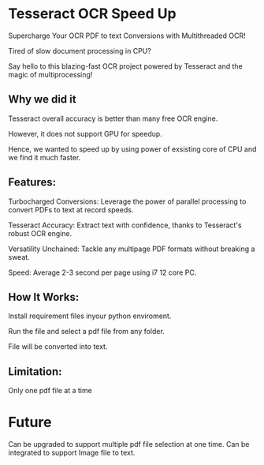 # Tesseract OCR Speed Up  
Supercharge Your OCR PDF to text Conversions with Multithreaded OCR!

Tired of slow document processing in CPU? 

Say hello to this blazing-fast OCR project powered by Tesseract and the magic of multiprocessing!

## Why we did it
Tesseract overall accuracy is better than many free OCR engine. 

However, it does not support GPU for speedup. 

Hence, we wanted to speed up by using power of exsisting  core of CPU and we find it much faster.

## Features:
Turbocharged Conversions: Leverage the power of parallel processing to convert PDFs to text at record speeds.

Tesseract Accuracy: Extract text with confidence, thanks to Tesseract's robust OCR engine.

Versatility Unchained: Tackle any multipage PDF formats without breaking a sweat.

Speed: Average 2-3 second per page using i7 12 core PC.

## How It Works:
Install requirement files inyour python enviroment.

Run the file and select a pdf file from any folder.

File will be converted into text.

## Limitation:
Only one pdf file at a time

# Future 
Can be upgraded to support multiple pdf file selection at one time.
Can be integrated to support Image file to text.
